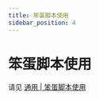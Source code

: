 ```yaml
---
title: 笨蛋脚本使用
sidebar_position: 4
---
```


# 笨蛋脚本使用

请见 [通用 | 笨蛋脚本使用](https://nitwikit.8aka.org/preparation/dumb-script-using)
